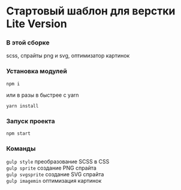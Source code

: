 # Стартовый шаблон для верстки Lite Version

### В этой сборке
scss, спрайты png и svg, оптимизатор картинок

### Установка модулей
```
npm i
```
или в разы в быстрее c yarn
```
yarn install
```

### Запуск проекта
```
npm start
```

### Команды
`gulp style` преобразование SCSS в CSS <br>
`gulp sprite` создание PNG спрайта <br>
`gulp svgsprite` создание SVG спрайта <br>
`gulp imagemin` оптимизация картинок
